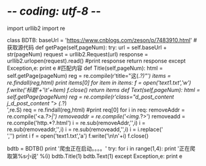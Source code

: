# -*- coding: utf-8 -*-

import urllib2
import re

class BDTB:
    baseUrl = 'https://www.cnblogs.com/zeson/p/7483910.html'
    #获取源代码
    def getPage(self,pageNum):
        try:
            url = self.baseUrl + str(pageNum)
            request = urllib2.Request(url)
            response = urllib2.urlopen(request).read()
            #print response
            return response
        except Exception,e:
            print e
    #匹配内容
    def Title(self,pageNum):
        html = self.getPage(pageNum)
        reg = re.compile(r'title="这(.*?)"')
        items = re.findall(reg,html)
        print items[0]
        for item in items:
            f = open('text1.txt','w')
            f.write('标题'+'\t'+item)
            f.close()
        return items
    def Text(self,pageNum):
        html = self.getPage(pageNum)
        reg = re.compile(r'class="d_post_content j_d_post_content ">            (.*?)</div><br> ',re.S)
        req = re.findall(reg,html)
        #print req[0]
        for i in req:
            removeAddr = re.compile('<a.*?>|</a>')
            removeaddr = re.compile('<img.*?>')
            removeadd = re.compile('http.*?.html')
            i = re.sub(removeAddr,'',i)
            i = re.sub(removeaddr,'',i)
            i = re.sub(removeadd,'',i)
            i = i.replace('<br>','')
            print i
            f = open('text1.txt','a')
            f.write('\n\n'+i)
            f.close()



bdtb = BDTB()
print '爬虫正在启动。。。。'
try:
    for i in range(1,4):
        print '正在爬取第%s小说' %(i)
        bdtb.Title(1)
        bdtb.Text(1)
except Exception,e:
    print e
